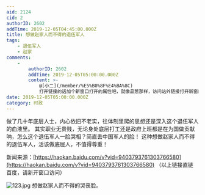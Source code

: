 ```yaml
---
aid: 2124
cid: 2
authorID: 2602
addTime: 2019-12-05T04:45:00.000Z
title: 想做赵家人而不得的退伍军人
tags:
    - 退伍军人
    - 赵家
comments:
    -
        authorID: 2602
        addTime: 2019-12-05T05:00:00.000Z
        content: >-
            @[小二](/member/%E5%B0%8F%E4%BA%8C)
            打开链接的话加个新窗口打开的属性吧，就像品葱那样，访问站外链接打开新窗口给与二次提示，比较安全。
date: 2019-12-05T05:00:00.000Z
category: 时政
---
```


做了几十年底层人士，内心依旧不老实，往体制里爬的思想还是深入这个退伍军人的血液里。 其实职业无贵贱，无论身处底层打工还是政府上班都是在为国做贡献呐，怎么这个退伍军人一脸哭相？简直丢中国军人的脸！ 这种想做赵家人而不得的退伍军人，活该做底层人，不值得尊重！

新闻来源：[https://haokan.baidu.com/v?vid=9403793761303766580](https://haokan.baidu.com/v?vid=9403793761303766580) （以上链接直链百度，请新开窗口访问）

![123.jpg](https://i.loli.net/2019/12/05/31WOQHyJPGiUftg.jpg) 想做赵家人而不得的哭丧脸。
